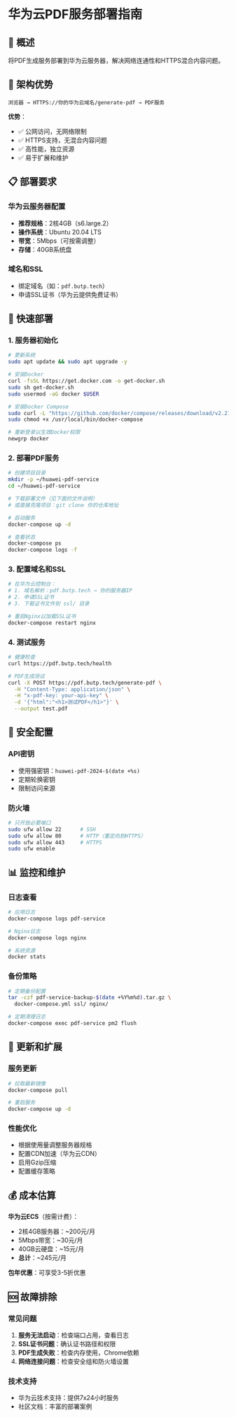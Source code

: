 # 华为云PDF服务部署指南

## 🎯 概述

将PDF生成服务部署到华为云服务器，解决网络连通性和HTTPS混合内容问题。

## 🔧 架构优势

```
浏览器 → HTTPS://你的华为云域名/generate-pdf → PDF服务
```

**优势**：
- ✅ 公网访问，无网络限制
- ✅ HTTPS支持，无混合内容问题
- ✅ 高性能，独立资源
- ✅ 易于扩展和维护

## 📋 部署要求

### 华为云服务器配置
- **推荐规格**：2核4GB（s6.large.2）
- **操作系统**：Ubuntu 20.04 LTS
- **带宽**：5Mbps（可按需调整）
- **存储**：40GB系统盘

### 域名和SSL
- 绑定域名（如：`pdf.butp.tech`）
- 申请SSL证书（华为云提供免费证书）

## 🚀 快速部署

### 1. 服务器初始化
```bash
# 更新系统
sudo apt update && sudo apt upgrade -y

# 安装Docker
curl -fsSL https://get.docker.com -o get-docker.sh
sudo sh get-docker.sh
sudo usermod -aG docker $USER

# 安装Docker Compose
sudo curl -L "https://github.com/docker/compose/releases/download/v2.21.0/docker-compose-$(uname -s)-$(uname -m)" -o /usr/local/bin/docker-compose
sudo chmod +x /usr/local/bin/docker-compose

# 重新登录以生效Docker权限
newgrp docker
```

### 2. 部署PDF服务
```bash
# 创建项目目录
mkdir -p ~/huawei-pdf-service
cd ~/huawei-pdf-service

# 下载部署文件（见下面的文件说明）
# 或直接克隆项目：git clone 你的仓库地址

# 启动服务
docker-compose up -d

# 查看状态
docker-compose ps
docker-compose logs -f
```

### 3. 配置域名和SSL
```bash
# 在华为云控制台：
# 1. 域名解析：pdf.butp.tech → 你的服务器IP
# 2. 申请SSL证书
# 3. 下载证书文件到 ssl/ 目录

# 重启Nginx以加载SSL证书
docker-compose restart nginx
```

### 4. 测试服务
```bash
# 健康检查
curl https://pdf.butp.tech/health

# PDF生成测试
curl -X POST https://pdf.butp.tech/generate-pdf \
  -H "Content-Type: application/json" \
  -H "x-pdf-key: your-api-key" \
  -d '{"html":"<h1>测试PDF</h1>"}' \
  --output test.pdf
```

## 🔐 安全配置

### API密钥
- 使用强密钥：`huawei-pdf-2024-$(date +%s)`
- 定期轮换密钥
- 限制访问来源

### 防火墙
```bash
# 只开放必要端口
sudo ufw allow 22      # SSH
sudo ufw allow 80      # HTTP（重定向到HTTPS）
sudo ufw allow 443     # HTTPS
sudo ufw enable
```

## 📊 监控和维护

### 日志查看
```bash
# 应用日志
docker-compose logs pdf-service

# Nginx日志
docker-compose logs nginx

# 系统资源
docker stats
```

### 备份策略
```bash
# 定期备份配置
tar -czf pdf-service-backup-$(date +%Y%m%d).tar.gz \
  docker-compose.yml ssl/ nginx/

# 定期清理日志
docker-compose exec pdf-service pm2 flush
```

## 🔄 更新和扩展

### 服务更新
```bash
# 拉取最新镜像
docker-compose pull

# 重启服务
docker-compose up -d
```

### 性能优化
- 根据使用量调整服务器规格
- 配置CDN加速（华为云CDN）
- 启用Gzip压缩
- 配置缓存策略

## 💰 成本估算

**华为云ECS**（按需计费）：
- 2核4GB服务器：~200元/月
- 5Mbps带宽：~30元/月
- 40GB云硬盘：~15元/月
- **总计**：~245元/月

**包年优惠**：可享受3-5折优惠

## 🆘 故障排除

### 常见问题
1. **服务无法启动**：检查端口占用，查看日志
2. **SSL证书问题**：确认证书路径和权限
3. **PDF生成失败**：检查内存使用，Chrome依赖
4. **网络连接问题**：检查安全组和防火墙设置

### 技术支持
- 华为云技术支持：提供7x24小时服务
- 社区文档：丰富的部署案例
